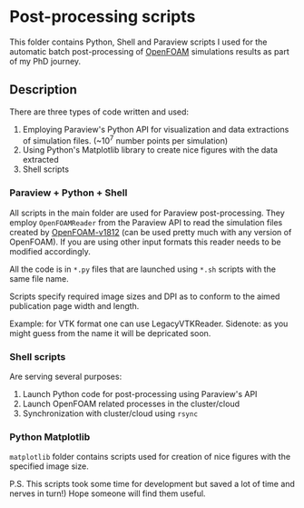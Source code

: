 # Post-processing scripts
This folder contains Python, Shell and Paraview scripts I used for the automatic batch post-processing of [OpenFOAM](https://www.openfoam.com/) simulations results as part of my PhD journey.

## Description
There are three types of code written and used:
1. Employing Paraview's Python API for visualization and data extractions of simulation files. (~10<sup>7</sup> number points per simulation)
2. Using Python's Matplotlib library to create nice figures with the data extracted
3. Shell scripts

### Paraview + Python + Shell
All scripts in the main folder are used for Paraview post-processing. They employ `OpenFOAMReader` from the Paraview API to read the simulation files created by [OpenFOAM-v1812](https://openfoam.org/) (can be used pretty much with any version of OpenFOAM). If you are using other input formats this reader needs to be modified accordingly.

All the code is in `*.py` files that are launched using `*.sh` scripts with the same file name.

Scripts specify required image sizes and DPI as to conform to the aimed publication page width and length.

Example: for VTK format one can use LegacyVTKReader. Sidenote: as you might guess from the name it will be depricated soon.

### Shell scripts

Are serving several purposes:
1. Launch Python code for post-processing using Paraview's API
2. Launch OpenFOAM related processes in the cluster/cloud
3. Synchronization with cluster/cloud using `rsync`

### Python Matplotlib
`matplotlib` folder contains scripts used for creation of nice figures with the specified image size.

P.S. This scripts took some time for development but saved a lot of time and nerves in turn!) Hope someone will find them useful.